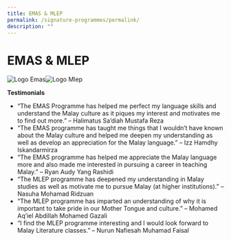 ```yaml
---
title: EMAS & MLEP
permalink: /signature-programmes/permalink/
description: ""
---
```

EMAS & MLEP
===========
![Logo Emas](https://tanjongkatongsec.moe.edu.sg/wp-content/uploads/2022/11/LOGO-EMAS-300x116.png)![Logo Mlep](https://tanjongkatongsec.moe.edu.sg/wp-content/uploads/2022/11/LOGO-MLEP-150x150.png)

**Testimonials**

*   “The EMAS Programme has helped me perfect my language skills and understand the Malay culture as it piques my interest and motivates me to find out more.” – Halimatus Sa’diah Mustafa Reza
*   “The EMAS programme has taught me things that I wouldn’t have known about the Malay culture and helped me deepen my understanding as well as develop an appreciation for the Malay language.” – Izz Hamdhy Iskandarmirza
*   “The EMAS programme has helped me appreciate the Malay language more and also made me interested in pursuing a career in teaching Malay.” – Ryan Audy Yang Rashidi
*   “The MLEP programme has deepened my understanding in Malay studies as well as motivate me to pursue Malay (at higher institutions).” – Nasuha Mohamad Ridzuan
*   “The MLEP programme has imparted an understanding of why it is important to take pride in our Mother Tongue and culture.” – Mohamed Aq’iel Abdillah Mohamed Gazali
*   “I find the MLEP programme interesting and I would look forward to Malay Literature classes.” – Nurun Nafiesah Muhamad Faisal